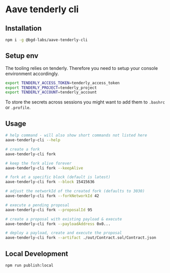 # Aave tenderly cli

## Installation

```sh
npm i -g @bgd-labs/aave-tenderly-cli
```

## Setup env

The tooling relies on tenderly. Therefore you need to setup your console environment accordingly.

```sh
export TENDERLY_ACCESS_TOKEN=tenderly_access_token
export TENDERLY_PROJECT=tenderly_project
export TENDERLY_ACCOUNT=tenderly_account
```

To store the secrets across sessions you might want to add them to `.bashrc` or `.profile`.

## Usage

```sh
# help command - will also show short commands not listed here
aave-tenderly-cli --help

# create a fork
aave-tenderly-cli fork

# keep the fork alive forever
aave-tenderly-cli fork --keepAlive

# fork at a specific block (default is latest)
aave-tenderly-cli fork --block 15415636

# adjust the networkId of the created fork (defaults to 3030)
aave-tenderly-cli fork --forkNetworkId 42

# execute a pending proposal
aave-tenderly-cli fork --proposalId 95

# create a proposal with existing payload & execute
aave-tenderly-cli fork --payloadAddress 0x0...

# deploy a payload, create and execute the proposal
aave-tenderly-cli fork --artifact ./out/Contract.sol/Contract.json
```

## Local Development

```sh
npm run publish:local
```
